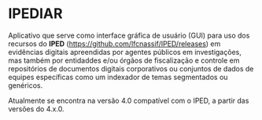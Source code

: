 # IPEDIAR

Aplicativo que serve como interface gráfica de usuário (GUI) para uso dos recursos do **IPED** (https://github.com/lfcnassif/IPED/releases) em evidências digitais apreendidas por agentes públicos em investigações, mas também por entidaddes e/ou órgãos de fiscalização e controle em repositórios de documentos digitais corporativos ou conjuntos de dados de equipes específicas como um indexador de temas segmentados ou genéricos.

Atualmente se encontra na versão 4.0 compatível com o IPED, a partir das versões do 4.x.0.
 

